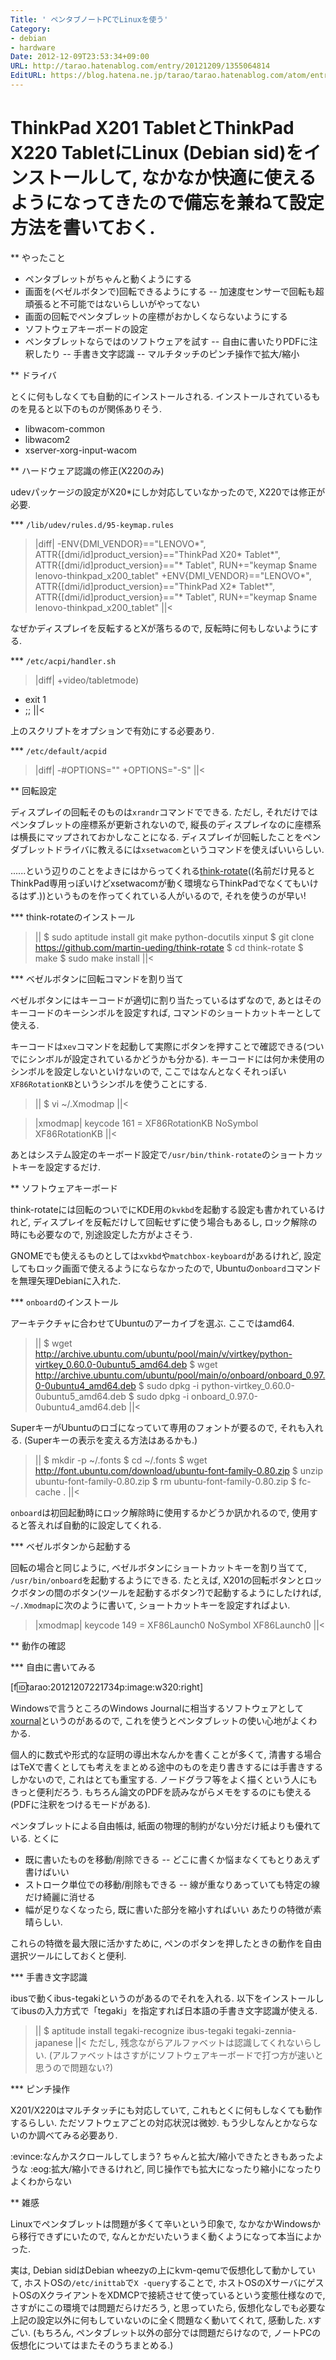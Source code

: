```yaml
---
Title: ' ペンタブノートPCでLinuxを使う'
Category:
- debian
- hardware
Date: 2012-12-09T23:53:34+09:00
URL: http://tarao.hatenablog.com/entry/20121209/1355064814
EditURL: https://blog.hatena.ne.jp/tarao/tarao.hatenablog.com/atom/entry/6653586347149236061
---
```


ThinkPad X201 TabletとThinkPad X220 TabletにLinux (Debian sid)をインストールして, なかなか快適に使えるようになってきたので備忘を兼ねて設定方法を書いておく.
=====

** やったこと

- ペンタブレットがちゃんと動くようにする
- 画面を(ベゼルボタンで)回転できるようにする
-- 加速度センサーで回転も超頑張ると不可能ではないらしいがやってない
- 画面の回転でペンタブレットの座標がおかしくならないようにする
- ソフトウェアキーボードの設定
- ペンタブレットならではのソフトウェアを試す
-- 自由に書いたりPDFに注釈したり
-- 手書き文字認識
-- マルチタッチのピンチ操作で拡大/縮小


** ドライバ

とくに何もしなくても自動的にインストールされる. インストールされているものを見ると以下のものが関係ありそう.
- libwacom-common
- libwacom2
- xserver-xorg-input-wacom

** ハードウェア認識の修正(X220のみ)

udevパッケージの設定がX20*にしか対応していなかったので, X220では修正が必要.

*** <code>/lib/udev/rules.d/95-keymap.rules</code>

>|diff|
-ENV{DMI_VENDOR}=="LENOVO*", ATTR{[dmi/id]product_version}=="ThinkPad X20* Tablet*", ATTR{[dmi/id]product_version}=="* Tablet", RUN+="keymap $name lenovo-thinkpad_x200_tablet"
+ENV{DMI_VENDOR}=="LENOVO*", ATTR{[dmi/id]product_version}=="ThinkPad X2* Tablet*", ATTR{[dmi/id]product_version}=="* Tablet", RUN+="keymap $name lenovo-thinkpad_x200_tablet"
||<

なぜかディスプレイを反転するとXが落ちるので, 反転時に何もしないようにする.

*** <code>/etc/acpi/handler.sh</code>
>|diff|
+video/tabletmode)
+    exit 1
+    ;;
||<

上のスクリプトをオプションで有効にする必要あり.

*** <code>/etc/default/acpid</code>
>|diff|
-#OPTIONS=""
+OPTIONS="-S"
||<

** 回転設定

ディスプレイの回転そのものは<code>xrandr</code>コマンドでできる. ただし, それだけではペンタブレットの座標系が更新されないので, 縦長のディスプレイなのに座標系は横長にマップされておかしなことになる. ディスプレイが回転したことをペンダブレットドライバに教えるには<code>xsetwacom</code>というコマンドを使えばいいらしい.

......という辺りのことをよきにはからってくれる<a href="https://github.com/martin-ueding/think-rotate">think-rotate</a>((名前だけ見るとThinkPad専用っぽいけどxsetwacomが動く環境ならThinkPadでなくてもいけるはず.))というものを作ってくれている人がいるので, それを使うのが早い!

*** think-rotateのインストール

>||
$ sudo aptitude install git make python-docutils xinput
$ git clone https://github.com/martin-ueding/think-rotate
$ cd think-rotate
$ make
$ sudo make install
||<

*** ベゼルボタンに回転コマンドを割り当て

ベゼルボタンにはキーコードが適切に割り当たっているはずなので, あとはそのキーコードのキーシンボルを設定すれば, コマンドのショートカットキーとして使える.

キーコードは<code>xev</code>コマンドを起動して実際にボタンを押すことで確認できる(ついでにシンボルが設定されているかどうかも分かる). キーコードには何か未使用のシンボルを設定しないといけないので, ここではなんとなくそれっぽい<code>XF86RotationKB</code>というシンボルを使うことにする.

>||
$ vi ~/.Xmodmap
||<

>|xmodmap|
keycode 161 = XF86RotationKB NoSymbol XF86RotationKB
||<

あとはシステム設定のキーボード設定で<code>/usr/bin/think-rotate</code>のショートカットキーを設定するだけ.

** ソフトウェアキーボード

think-rotateには回転のついでにKDE用の<code>kvkbd</code>を起動する設定も書かれているけれど, ディスプレイを反転だけして回転せずに使う場合もあるし, ロック解除の時にも必要なので, 別途設定した方がよさそう.

GNOMEでも使えるものとしては<code>xvkbd</code>や<code>matchbox-keyboard</code>があるけれど, 設定してもロック画面で使えるようにならなかったので, Ubuntuの<code>onboard</code>コマンドを無理矢理Debianに入れた.

*** <code>onboard</code>のインストール

アーキテクチャに合わせてUbuntuのアーカイブを選ぶ. ここではamd64.
>||
$ wget http://archive.ubuntu.com/ubuntu/pool/main/v/virtkey/python-virtkey_0.60.0-0ubuntu5_amd64.deb
$ wget http://archive.ubuntu.com/ubuntu/pool/main/o/onboard/onboard_0.97.0-0ubuntu4_amd64.deb
$ sudo dpkg -i python-virtkey_0.60.0-0ubuntu5_amd64.deb
$ sudo dpkg -i onboard_0.97.0-0ubuntu4_amd64.deb
||<

SuperキーがUbuntuのロゴになっていて専用のフォントが要るので, それも入れる. (Superキーの表示を変える方法はあるかも.)
>||
$ mkdir -p ~/.fonts
$ cd ~/.fonts
$ wget http://font.ubuntu.com/download/ubuntu-font-family-0.80.zip
$ unzip ubuntu-font-family-0.80.zip
$ rm ubuntu-font-family-0.80.zip
$ fc-cache .
||<

<code>onboard</code>は初回起動時にロック解除時に使用するかどうか訊かれるので, 使用すると答えれば自動的に設定してくれる.

*** ベゼルボタンから起動する

回転の場合と同じように, ベゼルボタンにショートカットキーを割り当てて, <code>/usr/bin/onboard</code>を起動するようにできる. たとえば, X201の回転ボタンとロックボタンの間のボタン(ツールを起動するボタン?)で起動するようにしたければ, <code>~/.Xmodmap</code>に次のように書いて, ショートカットキーを設定すればよい.
>|xmodmap|
keycode 149 = XF86Launch0 NoSymbol XF86Launch0
||<


** 動作の確認

*** 自由に書いてみる

[f:id:tarao:20121207221734p:image:w320:right]

Windowsで言うところのWindows Journalに相当するソフトウェアとして<a href="http://xournal.sourceforge.net/">xournal</a>というのがあるので, これを使うとペンタブレットの使い心地がよくわかる.

個人的に数式や形式的な証明の導出木なんかを書くことが多くて, 清書する場合はTeXで書くとしても考えをまとめる途中のものを走り書きするには手書きするしかないので, これはとても重宝する. ノードグラフ等をよく描くという人にもきっと便利だろう. もちろん論文のPDFを読みながらメモをするのにも使える(PDFに注釈をつけるモードがある).

ペンタブレットによる自由帳は, 紙面の物理的制約がない分だけ紙よりも優れている. とくに
- 既に書いたものを移動/削除できる
-- どこに書くか悩まなくてもとりあえず書けばいい
- ストローク単位での移動/削除もできる
-- 線が重なりあっていても特定の線だけ綺麗に消せる
- 幅が足りなくなったら, 既に書いた部分を縮小すればいい
あたりの特徴が素晴らしい.

これらの特徴を最大限に活かすために, ペンのボタンを押したときの動作を自由選択ツールにしておくと便利.

*** 手書き文字認識

ibusで動くibus-tegakiというのがあるのでそれを入れる. 以下をインストールしてibusの入力方式で「tegaki」を指定すれば日本語の手書き文字認識が使える.
>||
$ aptitude install tegaki-recognize ibus-tegaki tegaki-zennia-japanese
||<
ただし, 残念ながらアルファベットは認識してくれないらしい. (アルファベットはさすがにソフトウェアキーボードで打つ方が速いと思うので問題ない?)

*** ピンチ操作

X201/X220はマルチタッチにも対応していて, これもとくに何もしなくても動作するらしい. ただソフトウェアごとの対応状況は微妙. もう少しなんとかならないのか調べてみる必要あり.

:evince:なんかスクロールしてしまう? ちゃんと拡大/縮小できたときもあったような
:eog:拡大/縮小できるけれど, 同じ操作でも拡大になったり縮小になったりよくわからない

** 雑感


Linuxでペンタブレットは問題が多くて辛いという印象で, なかなかWindowsから移行できずにいたので, なんとかだいたいうまく動くようになって本当によかった.

実は, Debian sidはDebian wheezyの上にkvm-qemuで仮想化して動かしていて, ホストOSの<code>/etc/inittab</code>で<code>X -query</code>することで, ホストOSのXサーバにゲストOSのXクライアントをXDMCPで接続させて使っているという変態仕様なので, さすがにこの環境では問題だらけだろう, と思っていたら, 仮想化なしでも必要な上記の設定以外に何もしていないのに全く問題なく動いてくれて, 感動した. <code>X</code>すごい. (もちろん, ペンタブレット以外の部分では問題だらけなので, ノートPCの仮想化についてはまたそのうちまとめる.)

